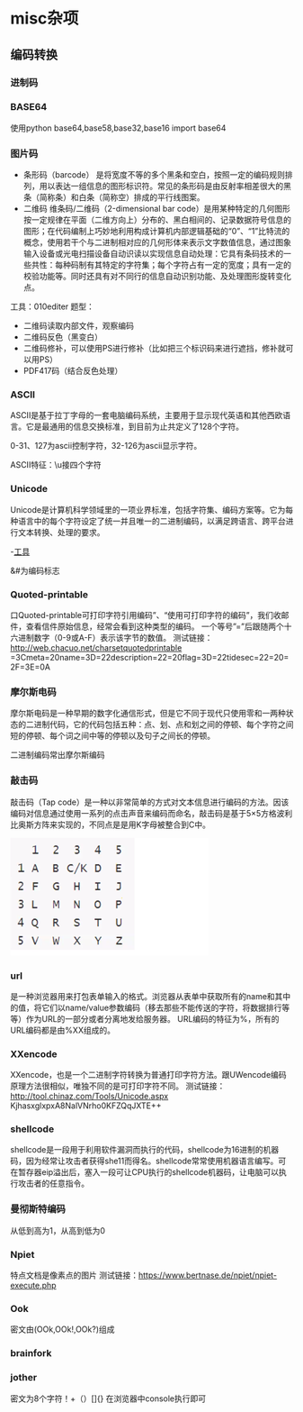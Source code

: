 # misc杂项
## 编码转换
### 进制码
### BASE64
使用python
base64,base58,base32,base16
import base64

### 图片码
- 条形码（barcode）
    是将宽度不等的多个黑条和空白，按照一定的编码规则排列，用以表达一组信息的图形标识符。常见的条形码是由反射率相差很大的黑条（简称条）和白条（简称空）排成的平行线图案。
- 二维码
    维条码/二维码（2-dimensional bar code）是用某种特定的几何图形按一定规律在平面（二维方向上）分布的、黑白相间的、记录数据符号信息的图形；在代码编制上巧妙地利用构成计算机内部逻辑基础的“0”、“1”比特流的概念，使用若干个与二进制相对应的几何形体来表示文字数值信息，通过图象输入设备或光电扫描设备自动识读以实现信息自动处理：它具有条码技术的一些共性：每种码制有其特定的字符集；每个字符占有一定的宽度；具有一定的校验功能等。同时还具有对不同行的信息自动识别功能、及处理图形旋转变化点。

工具：010editer
题型：
- 二维码读取内部文件，观察编码
- 二维码反色（黑变白）
- 二维码修补，可以使用PS进行修补（比如把三个标识码来进行遮挡，修补就可以用PS）
- PDF417码（结合反色处理）

### ASCII
ASCII是基于拉丁字母的一套电脑编码系统，主要用于显示现代英语和其他西欧语言。它是最通用的信息交换标准，到目前为止共定义了128个字符。

0-31、127为ascii控制字符，32-126为ascii显示字符。

ASCII特征：\u接四个字符

### Unicode

Unicode是计算机科学领域里的一项业界标准，包括字符集、编码方案等。它为每种语言中的每个字符设定了统一并且唯一的二进制编码，以满足跨语言、跨平台进行文本转换、处理的要求。

-[工具](http:/Atool.chinaz.com/Tools/Unicode.aspx)

&#为编码标志

### Quoted-printable

口Quoted-printable可打印字符引用编码”、“使用可打印字符的编码”，我们收邮件，查看信件原始信息，经常会看到这种类型的编码。
一个等号”=”后跟随两个十六进制数字（0-9或A-F）表示该字节的数值。
测试链接：http://web.chacuo.net/charsetquotedprintable
=3Cmeta=20name=3D=22description=22=20flag=3D=22tidesec=22=20=2F=3E=0A

### 摩尔斯电码
摩尔斯电码是一种早期的数字化通信形式，但是它不同于现代只使用零和一两种状态的二进制代码，它的代码包括五种：点、划、点和划之间的停顿、每个字符之间短的停顿、每个词之间中等的停顿以及句子之间长的停顿。

二进制编码常出摩尔斯编码

### 敲击码
敲击码（Tap code）是一种以非常简单的方式对文本信息进行编码的方法。因该编码对信息通过使用一系列的点击声音来编码而命名，敲击码是基于5×5方格波利比奥斯方阵来实现的，不同点是是用K字母被整合到C中。

![img](../img/wangding/1.bmp)

### url
是一种浏览器用来打包表单输入的格式。浏览器从表单中获取所有的name和其中的值，将它们以name/value参数编码（移去那些不能传送的字符，将数据排行等等）作为URL的一部分或者分离地发给服务器。
URL编码的特征为%，所有的URL编码都是由%XX组成的。

### XXencode
XXencode，也是一个二进制字符转换为普通打印字符方法。跟UWencode编码原理方法很相似，唯独不同的是可打印字符不同。
测试链接：http://tool.chinaz.com/Tools/Unicode.aspx KjhasxglxpxA8NalVNrho0KFZQqJXTE++

### shellcode
shellcode是一段用于利用软件漏洞而执行的代码，shellcode为16进制的机器码，因为经常让攻击者获得she11而得名。shellcode常常使用机器语言编写。可在暂存器eip溢出后，塞入一段可让CPU执行的shellcode机器码，让电脑可以执行攻击者的任意指令。

### 曼彻斯特编码

从低到高为1，从高到低为0

### Npiet
特点文档是像素点的图片
测试链接：https://www.bertnase.de/npiet/npiet-execute.php

### Ook
密文由(OOk,OOk!,OOk?)组成
### brainfork
### jother
密文为8个字符！+（）[]{}
在浏览器中console执行即可


